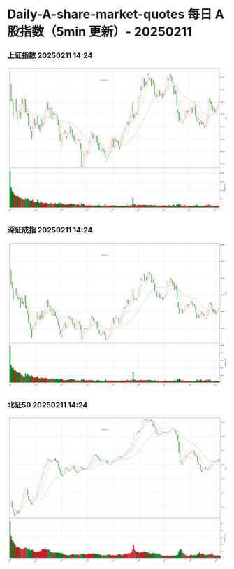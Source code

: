 
# Daily-A-share-market-quotes 每日 A 股指数（5min 更新）- 20250211

### 上证指数 20250211 14:24
![](./fig/2025/2/20250211-sh000001.png)

### 深证成指 20250211 14:24
![](./fig/2025/2/20250211-sz399001.png)

### 北证50 20250211 14:24
![](./fig/2025/2/20250211-bj899050.png)

